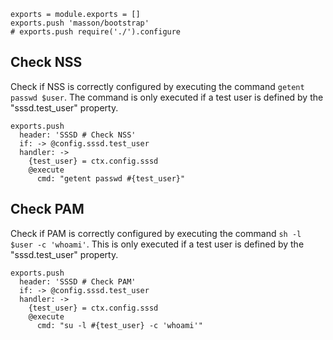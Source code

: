 

    exports = module.exports = []
    exports.push 'masson/bootstrap'
    # exports.push require('./').configure

## Check NSS

Check if NSS is correctly configured by executing the command `getent passwd
$user`. The command is only executed if a test user is defined by the
"sssd.test_user" property.

    exports.push
      header: 'SSSD # Check NSS'
      if: -> @config.sssd.test_user
      handler: ->
        {test_user} = ctx.config.sssd
        @execute
          cmd: "getent passwd #{test_user}"

## Check PAM

Check if PAM is correctly configured by executing the command
`sh -l $user -c 'whoami'`. This is only executed if a test
user is defined by the "sssd.test_user" property.

    exports.push
      header: 'SSSD # Check PAM'
      if: -> @config.sssd.test_user
      handler: ->
        {test_user} = ctx.config.sssd
        @execute
          cmd: "su -l #{test_user} -c 'whoami'"
